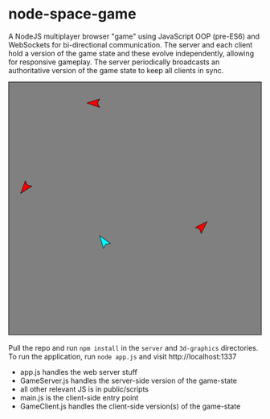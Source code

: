 # node-space-game

A NodeJS multiplayer browser "game" using JavaScript OOP (pre-ES6) and WebSockets for bi-directional communication. The server and each client hold a version of the game state and these evolve independently, allowing for responsive gameplay. The server periodically broadcasts an authoritative version of the game state to keep all clients in sync. 

![alt tag](screenshot.png)

Pull the repo and run `npm install` in the `server` and `3d-graphics` directories. To run the application, run `node app.js` and visit http://localhost:1337

 - app.js handles the web server stuff
 - GameServer.js handles the server-side version of the game-state
 - all other relevant JS is in public/scripts
 - main.js is the client-side entry point
 - GameClient.js handles the client-side version(s) of the game-state  

